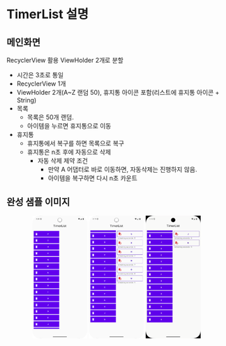 # TimerList 설명

## 메인화면
RecyclerView 활용 ViewHolder 2개로 분할

- 시간은 3초로 통일
- RecyclerView 1개
- ViewHolder 2개(A~Z 랜덤 50), 휴지통 아이콘 포함(리스트에 휴지통 아이콘 + String)
- 목록
    - 목록은 50개 랜덤.
    - 아이템을 누르면 휴지통으로 이동
- 휴지통
    - 휴지통에서 복구를 하면 목록으로 복구
    - 휴지통은 n초 후에 자동으로 삭제
        - 자동 삭제 제약 조건
            - 만약 A 어댑터로 바로 이동하면, 자동삭제는 진행하지 않음.
            - 아이템을 복구하면 다시 n초 카운트

## 완성 샘플 이미지
<p align="center">
  <img src="https://github.com/ejkim-dev/TimerList/blob/main/sample/screenshot_20250225_172057.png" width="25%">
  <img src="https://github.com/ejkim-dev/TimerList/blob/main/sample/screenshot_20250225_171938.png" width="25%">
    <img src="https://github.com/ejkim-dev/TimerList/blob/main/sample/timer_list_record.gif" width="25%">
</p>
